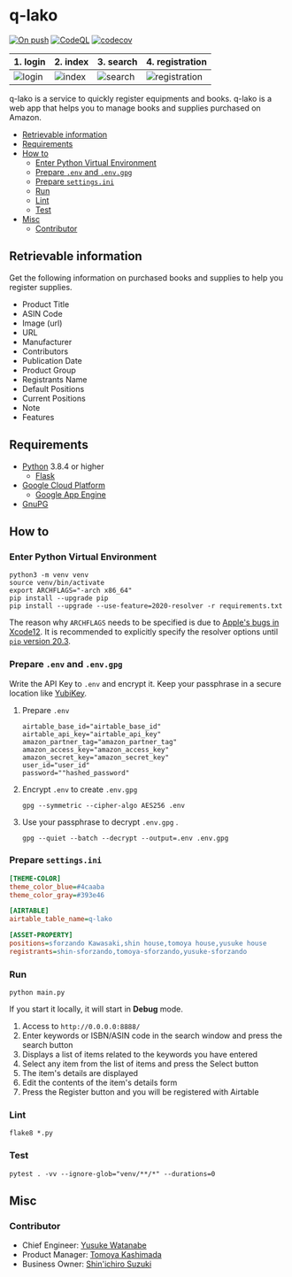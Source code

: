 # q-lako

[![On push](https://github.com/sforzando/q-lako/workflows/On%20push/badge.svg)](https://github.com/sforzando/q-lako/actions?query=workflow%3A%22On+push%22)
[![CodeQL](https://github.com/sforzando/q-lako/workflows/CodeQL/badge.svg)](https://github.com/sforzando/q-lako/actions?query=workflow%3ACodeQL)
[![codecov](https://codecov.io/gh/sforzando/q-lako/branch/main/graph/badge.svg?token=NSRZFH0DW1)](https://codecov.io/gh/sforzando/q-lako)

|1. login|2. index|3. search|4. registration|
|---|---|---|---|
|![login](https://user-images.githubusercontent.com/40506652/101451732-fb960c80-396f-11eb-8552-c57c695ad741.png)|![index](https://user-images.githubusercontent.com/40506652/101454967-26369400-3975-11eb-938e-e189e31c9fe3.png)|![search](https://user-images.githubusercontent.com/40506652/101453954-8593a480-3973-11eb-9364-6654740cc502.png)|![registration](https://user-images.githubusercontent.com/40506652/101451507-96dab200-396f-11eb-9834-b4cfa5e208c9.png)|

q-lako is a service to quickly register equipments and books.
q-lako is a web app that helps you to manage books and supplies purchased on Amazon.

- [Retrievable information](#retrievable-information)
- [Requirements](#requirements)
- [How to](#how-to)
  - [Enter Python Virtual Environment](#enter-python-virtual-environment)
  - [Prepare `.env` and `.env.gpg`](#prepare-env-and-envgpg)
  - [Prepare `settings.ini`](#prepare-settingsini)
  - [Run](#run)
  - [Lint](#lint)
  - [Test](#test)
- [Misc](#misc)
  - [Contributor](#contributor)

## Retrievable information

Get the following information on purchased books and supplies to help you register supplies.

- Product Title
- ASIN Code
- Image (url)
- URL
- Manufacturer
- Contributors
- Publication Date
- Product Group
- Registrants Name
- Default Positions
- Current Positions
- Note
- Features

## Requirements

- [Python](https://www.python.jp) 3.8.4 or higher
  - [Flask](https://flask.palletsprojects.com/)
- [Google Cloud Platform](https://console.cloud.google.com/)
  - [Google App Engine](https://cloud.google.com/appengine)
- [GnuPG](https://gnupg.org)

## How to

### Enter Python Virtual Environment

```shell
python3 -m venv venv
source venv/bin/activate
export ARCHFLAGS="-arch x86_64"
pip install --upgrade pip
pip install --upgrade --use-feature=2020-resolver -r requirements.txt
```

The reason why `ARCHFLAGS` needs to be specified is due to [Apple's bugs in Xcode12](https://github.com/giampaolo/psutil/issues/1832).
It is recommended to explicitly specify the resolver options until [`pip` version 20.3](https://www.python.jp/pages/2020-10-07-new-pip-deps.html#%E6%96%B0%E3%81%97%E3%81%84%E4%BE%9D%E5%AD%98%E3%83%AA%E3%82%BE%E3%83%AB%E3%83%90).

### Prepare `.env` and `.env.gpg`

Write the API Key to `.env` and encrypt it.
Keep your passphrase in a secure location like [YubiKey](https://www.yubico.com).

1. Prepare `.env`

   ```.env
   airtable_base_id="airtable_base_id"
   airtable_api_key="airtable_api_key"
   amazon_partner_tag="amazon_partner_tag"
   amazon_access_key="amazon_access_key"
   amazon_secret_key="amazon_secret_key"
   user_id="user_id"
   password=""hashed_password"
   ```

1. Encrypt `.env` to create `.env.gpg`

   `gpg --symmetric --cipher-algo AES256 .env`

1. Use your passphrase to decrypt `.env.gpg` .

   `gpg --quiet --batch --decrypt --output=.env .env.gpg`

### Prepare `settings.ini`

```settings.ini
[THEME-COLOR]
theme_color_blue=#4caaba
theme_color_gray=#393e46

[AIRTABLE]
airtable_table_name=q-lako

[ASSET-PROPERTY]
positions=sforzando Kawasaki,shin house,tomoya house,yusuke house
registrants=shin-sforzando,tomoya-sforzando,yusuke-sforzando
```

### Run

```shell
python main.py
```

If you start it locally, it will start in **Debug** mode.

1. Access to `http://0.0.0.0:8888/`
1. Enter keywords or ISBN/ASIN code in the search window and press the search button
1. Displays a list of items related to the keywords you have entered
1. Select any item from the list of items and press the Select button
1. The item's details are displayed
1. Edit the contents of the item's details form
1. Press the Register button and you will be registered with Airtable

### Lint

```shell
flake8 *.py
```

### Test

```shell
pytest . -vv --ignore-glob="venv/**/*" --durations=0
```

## Misc

### Contributor

- Chief Engineer: [Yusuke Watanabe](https://github.com/yusuke-sforzando)
- Product Manager: [Tomoya Kashimada](https://github.com/tomoya-sforzando)
- Business Owner: [Shin'ichiro Suzuki](https://github.com/shin-sforzando)
